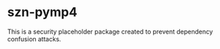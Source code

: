 # szn-pymp4

This is a security placeholder package created to prevent dependency confusion attacks.